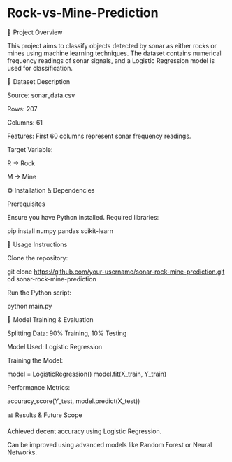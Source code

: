 # Rock-vs-Mine-Prediction

📌 Project Overview

This project aims to classify objects detected by sonar as either rocks or mines using machine learning techniques. The dataset contains numerical frequency readings of sonar signals, and a Logistic Regression model is used for classification.

📂 Dataset Description

Source: sonar_data.csv

Rows: 207

Columns: 61

Features: First 60 columns represent sonar frequency readings.

Target Variable:

R → Rock

M → Mine

⚙️ Installation & Dependencies

Prerequisites

Ensure you have Python installed. Required libraries:

pip install numpy pandas scikit-learn

🚀 Usage Instructions

Clone the repository:

git clone https://github.com/your-username/sonar-rock-mine-prediction.git
cd sonar-rock-mine-prediction

Run the Python script:

python main.py

🔬 Model Training & Evaluation

Splitting Data: 90% Training, 10% Testing

Model Used: Logistic Regression

Training the Model:

model = LogisticRegression()
model.fit(X_train, Y_train)

Performance Metrics:

accuracy_score(Y_test, model.predict(X_test))

📊 Results & Future Scope

Achieved decent accuracy using Logistic Regression.

Can be improved using advanced models like Random Forest or Neural Networks.
